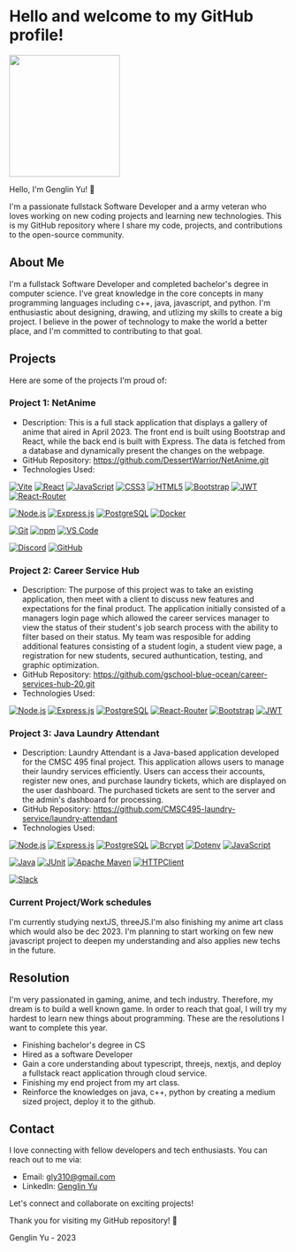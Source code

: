 # Hello and welcome to my GitHub profile!

<img src="https://github.com/DessertWarrior/DessertWarrior/assets/115853113/5b11c323-bcfc-423d-b237-5dc7e1bbe231" width="200" height="220" />


Hello, I'm Genglin Yu! 👋

I'm a passionate fullstack Software Developer and a army veteran who loves working on new coding projects and learning new technologies. This is my GitHub repository where I share my code, projects, and contributions to the open-source community.

## About Me

I'm a fullstack Software Developer and completed bachelor's degree in computer science. I've great knowledge in the core concepts in many programming languages including c++, java, javascript, and python. I'm enthusiastic about designing, drawing, and utlizing my skills to create a big project. I believe in the power of technology to make the world a better place, and I'm committed to contributing to that goal.

## Projects

Here are some of the projects I'm proud of:

### Project 1: NetAnime
- Description: This is a full stack application that displays a gallery of anime that aired in April 2023. The front end is built using Bootstrap and React, while the back end is built with Express. The data is fetched from a database and dynamically present the changes on the webpage.
- GitHub Repository: https://github.com/DessertWarrior/NetAnime.git
- Technologies Used:

[![Vite](https://img.shields.io/badge/Vite-B73BFE?style=for-the-badge&logo=vite&logoColor=FFD62E)](https://vitejs.dev/) [![React](https://img.shields.io/badge/React-20232A?style=for-the-badge&logo=react&logoColor=61DAFB)](https://reactjs.org/)
[![JavaScript](https://img.shields.io/badge/JavaScript-323330?style=for-the-badge&logo=javascript&logoColor=F7DF1E)](https://developer.mozilla.org/en-US/docs/Web/JavaScript)
[![CSS3](https://img.shields.io/badge/CSS3-1572B6?style=for-the-badge&logo=css3&logoColor=white)](https://developer.mozilla.org/en-US/docs/Web/CSS)
[![HTML5](https://img.shields.io/badge/HTML5-E34F26?style=for-the-badge&logo=html5&logoColor=white)](https://developer.mozilla.org/en-US/docs/Web/HTML)
[![Bootstrap](https://img.shields.io/badge/Bootstrap-6610f2?style=for-the-badge&logo=bootstrap&logoColor=white)](https://getbootstrap.com/)
[![JWT](https://img.shields.io/badge/JWT-0f0330?style=for-the-badge&logo=JSONWebTokens&logoColor=E06AE4)](https://jwt.io/)
[![React-Router](https://img.shields.io/badge/React_Router-080B1A?style=for-the-badge&logo=ReactRouter&logoColor=D11B36)](https://developer.mozilla.org/en-US/docs/Web/JavaScript)

[![Node.js](https://img.shields.io/badge/Node.js-339933?style=for-the-badge&logo=nodedotjs&logoColor=white)](https://nodejs.org/)
[![Express.js](https://img.shields.io/badge/Express.js-000000?style=for-the-badge&logo=express&logoColor=white)](https://expressjs.com/)
[![PostgreSQL](https://img.shields.io/badge/PostgreSQL-316192?style=for-the-badge&logo=postgresql&logoColor=white)](https://www.postgresql.org/)
[![Docker](https://img.shields.io/badge/Docker-2CA5E0?style=for-the-badge&logo=docker&logoColor=white)](https://www.docker.com/)

[![Git](https://img.shields.io/badge/Git-E44C30?style=for-the-badge&logo=git&logoColor=white)](https://git-scm.com/)
[![npm](https://img.shields.io/badge/npm-CB3837?style=for-the-badge&logo=npm&logoColor=white)](https://www.npmjs.com/)
[![VS Code](https://img.shields.io/badge/VSCode-0078D4?style=for-the-badge&logo=visual%20studio%20code&logoColor=white)](https://code.visualstudio.com/)

[![Discord](https://img.shields.io/badge/Discord-5865F2?style=for-the-badge&logo=discord&logoColor=white)](https://discord.com/)
[![GitHub](https://img.shields.io/badge/GitHub-100000?style=for-the-badge&logo=github&logoColor=white)](https://github.com/)

### Project 2: Career Service Hub
- Description: The purpose of this project was to take an existing application, then meet with a client to discuss new features and expectations for the final product. The application initially consisted of a managers login page which allowed the career services manager to view the status of their student's job search process with the ability to filter based on their status. My team was resposible for adding additional features consisting of a student login, a student view page, a registration for new students, secured authuntication, testing, and graphic optimization.
- GitHub Repository: https://github.com/gschool-blue-ocean/career-services-hub-20.git
- Technologies Used:

[![Node.js](https://img.shields.io/badge/Node.js-339933?style=for-the-badge&logo=nodedotjs&logoColor=white)](https://nodejs.org/)
[![Express.js](https://img.shields.io/badge/Express.js-000000?style=for-the-badge&logo=express&logoColor=white)](https://expressjs.com/)
[![PostgreSQL](https://img.shields.io/badge/PostgreSQL-316192?style=for-the-badge&logo=postgresql&logoColor=white)](https://www.postgresql.org/)
[![React-Router](https://img.shields.io/badge/React_Router-080B1A?style=for-the-badge&logo=ReactRouter&logoColor=D11B36)](https://developer.mozilla.org/en-US/docs/Web/JavaScript)
[![Bootstrap](https://img.shields.io/badge/Bootstrap-6610f2?style=for-the-badge&logo=bootstrap&logoColor=white)](https://getbootstrap.com/)
[![JWT](https://img.shields.io/badge/JWT-0f0330?style=for-the-badge&logo=JSONWebTokens&logoColor=E06AE4)](https://jwt.io/)

### Project 3: Java Laundry Attendant
- Description: Laundry Attendant is a Java-based application developed for the CMSC 495 final project. This application allows users to manage their laundry services efficiently. Users can access their accounts, register new ones, and purchase laundry tickets, which are displayed on the user dashboard. The purchased tickets are sent to the server and the admin's dashboard for processing.
- GitHub Repository: https://github.com/CMSC495-laundry-service/laundry-attendant
- Technologies Used:

[![Node.js](https://img.shields.io/badge/Node.js-339933?style=for-the-badge&logo=nodedotjs&logoColor=white)](https://nodejs.org/)
[![Express.js](https://img.shields.io/badge/Express.js-000000?style=for-the-badge&logo=express&logoColor=white)](https://expressjs.com/)
[![PostgreSQL](https://img.shields.io/badge/PostgreSQL-316192?style=for-the-badge&logo=postgresql&logoColor=white)](https://www.postgresql.org/)
[![Bcrypt](https://img.shields.io/badge/Bcrypt-FA7343?style=for-the-badge)](https://github.com/kelektiv/node.bcrypt.js#readme)
[![Dotenv](https://img.shields.io/badge/Dotenv-323330?style=for-the-badge&logo=Dotenv&logoColor=white)](https://github.com/motdotla/dotenv#readme)
[![JavaScript](https://img.shields.io/badge/JavaScript-323330?style=for-the-badge&logo=javascript&logoColor=F7DF1E)](https://developer.mozilla.org/en-US/docs/Web/JavaScript)

[![Java](https://img.shields.io/badge/java-%23ED8B00.svg?style=for-the-badge&logo=openjdk&logoColor=white)](https://www.java.com/)
[![JUnit](https://img.shields.io/badge/Junit-%23FA0F00.svg?style=for-the-badge)](https://junit.org/junit5/)
[![Apache Maven](https://img.shields.io/badge/Apache%20Maven-C71A36?style=for-the-badge&logo=Apache%20Maven&logoColor=white)](https://maven.apache.org/)
[![HTTPClient](https://img.shields.io/badge/HTTPClient-white?style=for-the-badge)](https://mvnrepository.com/artifact/org.apache.httpcomponents.client5/httpclient5)

[![Slack](https://img.shields.io/badge/Slack-4A154B?style=for-the-badge&logo=slack&logoColor=white)](https://slack.com/)

### Current Project/Work schedules

I'm currently studying nextJS, threeJS.I'm also finishing my anime art class which would also be dec 2023. 
I'm planning to start working on few new javascript project to deepen my understanding and also applies new techs in the future. 


## Resolution

I'm very passionated in gaming, anime, and tech industry. Therefore, my dream is to build a well known game. In order to reach that goal, I will try my hardest to learn new things about programming. 
These are the resolutions I want to complete this year.
- Finishing bachelor's degree in CS
- Hired as a software Developer
- Gain a core understanding about typescript, threejs, nextjs, and deploy a fullstack react application through cloud service.
- Finishing my end project from my art class.
- Reinforce the knowledges on java, c++, python by creating a medium sized project, deploy it to the github.

## Contact

I love connecting with fellow developers and tech enthusiasts. You can reach out to me via:

- Email: gly310@gmail.com
- LinkedIn: [Genglin Yu](https://www.linkedin.com/in/genglin-yu-1a11ab137/)

Let's connect and collaborate on exciting projects!

Thank you for visiting my GitHub repository! 🚀

Genglin Yu - 2023
